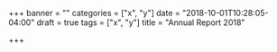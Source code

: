 +++
banner = ""
categories = ["x", "y"]
date = "2018-10-01T10:28:05-04:00"
draft = true
tags = ["x", "y"]
title = "Annual Report 2018"

+++

